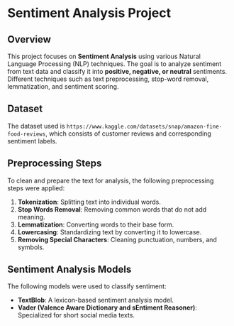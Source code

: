 # Sentiment Analysis Project

## Overview
This project focuses on **Sentiment Analysis** using various Natural Language Processing (NLP) techniques. The goal is to analyze sentiment from text data and classify it into **positive, negative, or neutral** sentiments. Different techniques such as text preprocessing, stop-word removal, lemmatization, and sentiment scoring.

## Dataset
The dataset used is `https://www.kaggle.com/datasets/snap/amazon-fine-food-reviews`, which consists of customer reviews and corresponding sentiment labels.

## Preprocessing Steps
To clean and prepare the text for analysis, the following preprocessing steps were applied:
1. **Tokenization**: Splitting text into individual words.
2. **Stop Words Removal**: Removing common words that do not add meaning.
3. **Lemmatization**: Converting words to their base form.
4. **Lowercasing**: Standardizing text by converting it to lowercase.
5. **Removing Special Characters**: Cleaning punctuation, numbers, and symbols.

## Sentiment Analysis Models
The following models were used to classify sentiment:
- **TextBlob**: A lexicon-based sentiment analysis model.
- **Vader (Valence Aware Dictionary and sEntiment Reasoner)**: Specialized for short social media texts.

